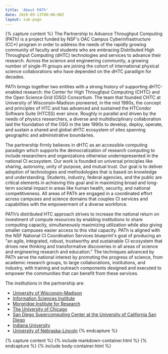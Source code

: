 ```yaml
---
title: 'About PATh'
date: 2020-09-13T00:00:00Z
layout: sub-page
---
```


{% capture content %}
The Partnership to Advance Throughput Computing (PATh) is a project funded by
NSF's OAC Campus Cyberinfrastructure (CC\*) program in order to address the
needs of the rapidly growing community of faculty and students who are
embracing Distributed High Throughput Computing (dHTC) technologies and
services to advance their research. Across the science and engineering
community, a growing number of single-PI groups are joining the cohort of
international physical science collaborations who have depended on the dHTC
paradigm for decades.

PATh brings together two entities with a strong history of supporting
dHTC-enabled research: the Center for High Throughput Computing (CHTC) and the
Open Science Grid (OSG) Consortium. The team that founded CHTC at University of
Wisconsin–Madison pioneered, in the mid 1990s, the concept and principles of
HTC and has advanced and sustained the HTCondor Software Suite (HTCSS) ever
since. Roughly in parallel and driven by the needs of physics researchers, a
diverse and multidisciplinary collaboration laid the foundation of the OSG in
the late 1990s to develop, deploy, operate, and sustain a shared and global
dHTC ecosystem of sites spanning geographic and administrative boundaries.

The partnership firmly believes in dHTC as an accessible computing paradigm
which supports the democratization of research computing to include researchers
and organizations otherwise underrepresented in the national CI ecosystem. Our
work is founded on universal principles like sharing, autonomy, unity of
purpose, and mutual trust. Our goal is to deliver adoption of technologies and
methodologies that is based on knowledge and understanding. Students, industry,
federal agencies, and the public are critical elements in achieving this goal
and in maximizing broad and long-term societal impact in areas like human
health, security, and national competitiveness. All areas of PATh are engaged
in a coordinated effort across campuses and science domains that couples CI
services and capabilities with the empowerment of a diverse workforce.

PATh’s distributed HTC approach strives to increase the national return on
investment of compute resources by enabling institutions to share computing
capacity, simultaneously maximizing utilization while also giving smaller
campuses easier access to this vital capacity. PATh is aligned with the NSF
National CI Coordination Services blueprint's goal of producing an "an agile,
integrated, robust, trustworthy and sustainable CI ecosystem that drives new
thinking and transformative discoveries in all areas of science and engineering
research and education." The techniques advanced by PATh serve the national
interest by promoting the progress of science, from academic research groups,
to large collaborations, institutions, and industry, with training and outreach
components designed and executed to empower the communities that can benefit
from these services.

The institutions in the partnership are:

* [University of Wisconsin-Madison](https://www.wisc.edu/)
* [Information Sciences Institute](https://www.isi.edu/)
* [Morgridge Institute for Research](https://morgridge.org/)
* [The University of Chicago](https://www.uchicago.edu/)
* [San Diego Supercomputing Center at the University of California San Diego](https://www.sdsc.edu/)
* [Indiana University](https://www.iu.edu/)
* [University of Nebraska-Lincoln](https://www.unl.edu/)
{% endcapture %}
  
{% capture content %}
{% include markdown-container.html %}
{% endcapture %}
{% include body-container.html %}
